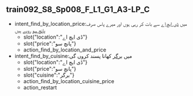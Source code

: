 ## train092_S8_Sp008_F_L1_G1_A3-LP_C
* intent_find_by_location_price:میں [ڈی ایچ اے](location) سے بات کر رہی ہوں اور میرے پاس صرف [پانچ سو](price) روپے ہیں
	- slot{"location":"ڈی ایچ اے"}
	- slot{"price":"پانچ سو"}
	- action_find_by_location_and_price
* intent_find_by_cuisine:میں [برگر](cuisine) کھانا پسند کروں گی
	- slot{"location":"ڈی ایچ اے"}
	- slot{"price":"پانچ سو"}
	- slot{"cuisine":"برگر"}
	- action_find_by_location_cuisine_price
	- action_restart